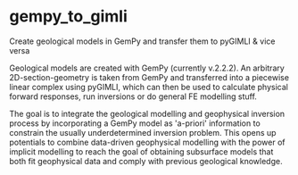 # gempy_to_gimli
Create geological models in GemPy and transfer them to pyGIMLI &amp; vice versa

Geological models are created with GemPy (currently v.2.2.2). An arbitrary 2D-section-geometry is taken from GemPy and transferred into a piecewise linear complex using pyGIMLI, which can then be used to calculate physical forward responses, run inversions or do general FE modelling stuff.

The goal is to integrate the geological modelling and geophysical inversion process by incorporating a GemPy model as 'a-priori' information to constrain the usually underdetermined inversion problem. 
This opens up potentials to combine data-driven geophysical modelling with the power of implicit modelling to reach the goal of obtaining subsurface models that both fit geophysical data and comply with previous geological knowledge.
